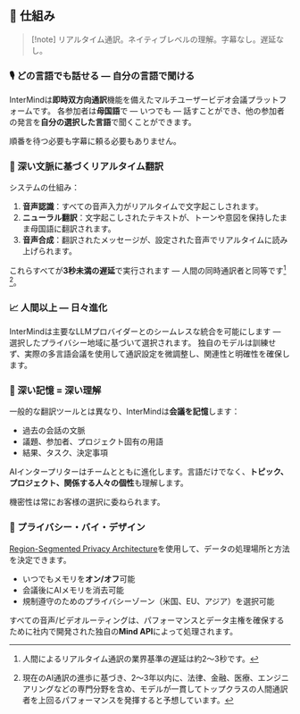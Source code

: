 ## 🔧 仕組み

> [!note] リアルタイム通訳。ネイティブレベルの理解。字幕なし。遅延なし。

### 🎙 どの言語でも話せる — 自分の言語で聞ける

InterMindは**即時双方向通訳**機能を備えたマルチユーザービデオ会議プラットフォームです。
各参加者は**母国語**で — いつでも — 話すことができ、他の参加者の発言を**自分の選択した言語**で聞くことができます。

順番を待つ必要も字幕に頼る必要もありません。

### 🧠 深い文脈に基づくリアルタイム翻訳

システムの仕組み：

1. **音声認識**：すべての音声入力がリアルタイムで文字起こしされます。
2. **ニューラル翻訳**：文字起こしされたテキストが、トーンや意図を保持したまま母国語に翻訳されます。
3. **音声合成**：翻訳されたメッセージが、設定された音声でリアルタイムに読み上げられます。

これらすべてが**3秒未満の遅延**で実行されます — 人間の同時通訳者と同等です[^1] [^2]。

[^1]: 人間によるリアルタイム通訳の業界基準の遅延は約2〜3秒です。

[^2]: 現在のAI通訳の進歩に基づき、2〜3年以内に、法律、金融、医療、エンジニアリングなどの専門分野を含め、モデルが一貫してトップクラスの人間通訳者を上回るパフォーマンスを発揮すると予想しています。

### 📈 人間以上 — 日々進化

InterMindは主要なLLMプロバイダーとのシームレスな統合を可能にします — 選択したプライバシー地域に基づいて選択されます。
独自のモデルは訓練せず、実際の多言語会議を使用して通訳設定を微調整し、関連性と明確性を確保します。

### 🧩 深い記憶 = 深い理解

一般的な翻訳ツールとは異なり、InterMindは**会議を記憶**します：

- 過去の会話の文脈
- 議題、参加者、プロジェクト固有の用語
- 結果、タスク、決定事項

AIインタープリターはチームとともに進化します。言語だけでなく、**トピック、プロジェクト、関係する人々の個性**も理解します。

機密性は常にお客様の選択に委ねられます。

### 🔐 プライバシー・バイ・デザイン

[Region-Segmented Privacy Architecture](privacy-architecture)を使用して、データの処理場所と方法を決定できます。

- いつでもメモリを**オン/オフ**可能
- 会議後にAIメモリを消去可能
- 規制遵守のためのプライバシーゾーン（米国、EU、アジア）を選択可能

すべての音声/ビデオルーティングは、パフォーマンスとデータ主権を確保するために社内で開発された独自の**Mind API**によって処理されます。